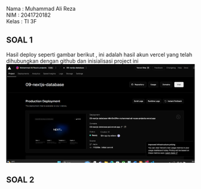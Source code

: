 Nama : Muhammad Ali Reza <br>
NIM : 2041720182 <br>
Kelas : TI 3F <br>

## SOAL 1

Hasil deploy seperti gambar berikut , ini adalah hasil akun vercel yang telah dihubungkan dengan github dan inisialisasi project ini
![Screenshoot](images/image1.png)
<br>

## SOAL 2